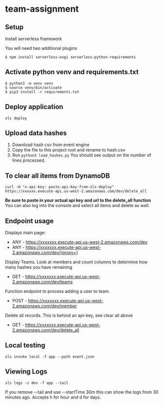 # team-assignment

## Setup
Install serverless framework

You will need two additional plugins
```
$ npm install serverless-wsgi serverless-python-requirements
```

## Activate python venv and requirements.txt
```
$ python3 -m venv venv
$ source venv/bin/activate
$ pip3 install -r requirements.txt
```

## Deploy application
```
sls deploy
```

## Upload data hashes
1. Download hash csv from event engine
2. Copy the file to this project root and rename to hash.csv
3. Run ```python3 load_hashes.py``` You should see output on the number of lines processed.

## To clear all items from DynamoDB
```
curl -H "x-api-key: paste-api-key-from-sls-deploy" https://xxxxxx.execute-api.us-west-2.amazonaws.com/dev/delete_all
```
**Be sure to paste in your actual api key and url to the delete_all function**  You can also log into the console and select all items and delete as well.

## Endpoint usage
Displays main page:
* ANY - https://xxxxxxx.execute-api.us-west-2.amazonaws.com/dev
* ANY - https://xxxxxxx.execute-api.us-west-2.amazonaws.com/dev/{proxy+}

Display Teams.  Look at members and count columns to determine how many hashes you have remaining
* GET - https://xxxxxxx.execute-api.us-west-2.amazonaws.com/dev/teams
  
Function endpoint to process adding a user to team.
* POST - https://xxxxxxx.execute-api.us-west-2.amazonaws.com/dev/member

Delete all records.  This is behind an api-key, see clear all above
* GET - https://xxxxxxx.execute-api.us-west-2.amazonaws.com/dev/delete_all

## Local testing
```
sls invoke local -f app --path event.json
```

## Viewing Logs
```
sls logs -s dev -f app --tail
```
If you remove --tail and use --startTime 30m this can show the logs from 30 minutes ago. Accepts h for hour and d for days.
